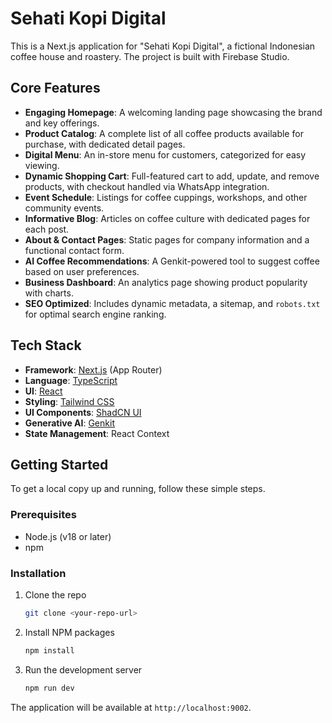 # Sehati Kopi Digital

This is a Next.js application for "Sehati Kopi Digital", a fictional Indonesian coffee house and roastery. The project is built with Firebase Studio.

## Core Features

- **Engaging Homepage**: A welcoming landing page showcasing the brand and key offerings.
- **Product Catalog**: A complete list of all coffee products available for purchase, with dedicated detail pages.
- **Digital Menu**: An in-store menu for customers, categorized for easy viewing.
- **Dynamic Shopping Cart**: Full-featured cart to add, update, and remove products, with checkout handled via WhatsApp integration.
- **Event Schedule**: Listings for coffee cuppings, workshops, and other community events.
- **Informative Blog**: Articles on coffee culture with dedicated pages for each post.
- **About & Contact Pages**: Static pages for company information and a functional contact form.
- **AI Coffee Recommendations**: A Genkit-powered tool to suggest coffee based on user preferences.
- **Business Dashboard**: An analytics page showing product popularity with charts.
- **SEO Optimized**: Includes dynamic metadata, a sitemap, and `robots.txt` for optimal search engine ranking.

## Tech Stack

- **Framework**: [Next.js](https://nextjs.org/) (App Router)
- **Language**: [TypeScript](https://www.typescriptlang.org/)
- **UI**: [React](https://reactjs.org/)
- **Styling**: [Tailwind CSS](https://tailwindcss.com/)
- **UI Components**: [ShadCN UI](https://ui.shadcn.com/)
- **Generative AI**: [Genkit](https://firebase.google.com/docs/genkit)
- **State Management**: React Context

## Getting Started

To get a local copy up and running, follow these simple steps.

### Prerequisites

- Node.js (v18 or later)
- npm

### Installation

1. Clone the repo
   ```sh
   git clone <your-repo-url>
   ```
2. Install NPM packages
   ```sh
   npm install
   ```
3. Run the development server
   ```sh
   npm run dev
   ```

The application will be available at `http://localhost:9002`.
